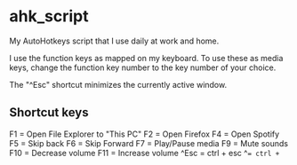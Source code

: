 # ahk_script
My AutoHotkeys script that I use daily at work and home.

I use the function keys as mapped on my keyboard. To use these as media keys, change the function key number to the key number of your choice.

The "^Esc" shortcut minimizes the currently active window.


## Shortcut keys
F1 = Open File Explorer to "This PC"
F2 = Open Firefox
F4 = Open Spotify
F5 = Skip back
F6 = Skip Forward
F7 = Play/Pause media
F9 = Mute sounds
F10 = Decrease volume
F11 = Increase volume
^Esc = ctrl + esc
^` = ctrl + `
